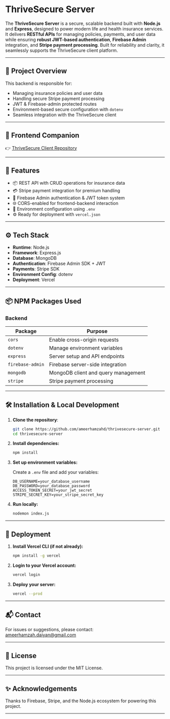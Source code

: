 # ThriveSecure Server

The **ThriveSecure Server** is a secure, scalable backend built with **Node.js** and **Express**, designed to power modern life and health insurance services. It delivers **RESTful APIs** for managing policies, payments, and user data while ensuring **robust JWT-based authentication**, **Firebase Admin** integration, and **Stripe payment processing**. Built for reliability and clarity, it seamlessly supports the ThriveSecure client platform.

---

## 🧩 Project Overview

This backend is responsible for:

- Managing insurance policies and user data
- Handling secure Stripe payment processing
- JWT & Firebase-admin protected routes
- Environment-based secure configuration with `dotenv`
- Seamless integration with the ThriveSecure client

---

## 🔗 Frontend Companion

👉 [ThriveSecure Client Repository](https://github.com/ameerhamzahd/thrivesecure)

---

## 🚀 Features

- 📦 REST API with CRUD operations for insurance data
- 💳 Stripe payment integration for premium handling
- 🔐 Firebase Admin authentication & JWT token system
- 🌐 CORS-enabled for frontend-backend interaction
- 🌱 Environment configuration using `.env`
- ⚙️ Ready for deployment with `vercel.json`

---

## ⚙️ Tech Stack

- **Runtime**: Node.js
- **Framework**: Express.js
- **Database**: MongoDB
- **Authentication**: Firebase Admin SDK + JWT
- **Payments**: Stripe SDK
- **Environment Config**: dotenv
- **Deployment**: Vercel

---

## 📦 NPM Packages Used

### Backend

| Package           | Purpose                                           |
|-------------------|---------------------------------------------------|
| `cors`            | Enable cross-origin requests                      |
| `dotenv`          | Manage environment variables                      |
| `express`         | Server setup and API endpoints                    |
| `firebase-admin`  | Firebase server-side integration                  |
| `mongodb`         | MongoDB client and query management               |
| `stripe`          | Stripe payment processing                         |

---

## 🛠️ Installation & Local Development

1. **Clone the repository**:
    ```bash
    git clone https://github.com/ameerhamzahd/thrivesecure-server.git
    cd thrivesecure-server
    ```

2. **Install dependencies:**
    ```bash
    npm install
    ```

3. **Set up environment variables:**

    Create a `.env` file and add your variables:
    ```env
    DB_USERNAME=your_database_username
    DB_PASSWORD=your_database_password
    ACCESS_TOKEN_SECRET=your_jwt_secret
    STRIPE_SECRET_KEY=your_stripe_secret_key
    ```

4. **Run locally:**
    ```bash
    nodemon index.js
    ```

---

## 🚀 Deployment

1. **Install Vercel CLI (if not already):**
    ```bash
    npm install -g vercel
    ```

2. **Login to your Vercel account:**
    ```bash
    vercel login
    ```

3. **Deploy your server:**
    ```bash
    vercel --prod
    ```

---

## 📬 Contact

For issues or suggestions, please contact: ameerhamzah.daiyan@gmail.com

---

## 📄 License

This project is licensed under the MIT License.

---

## ✨ Acknowledgements

Thanks to Firebase, Stripe, and the Node.js ecosystem for powering this project.

---
